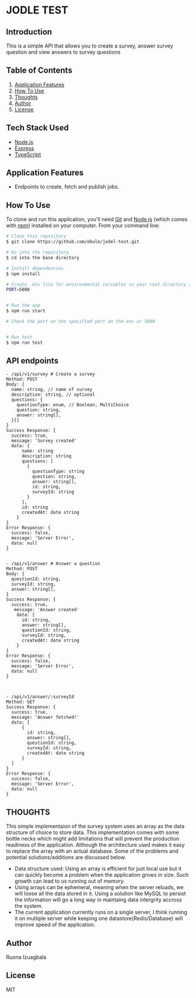 # JODLE TEST

## Introduction

This is a simple API that allows you to create a survey, answer survey question and view answers to survey questions

## Table of Contents

1. <a href="#application-features">Application Features</a>
2. <a href="#how-to-use">How To Use</a>
3. <a href="#thoughts">Thoughts</a>
4. <a href="#author">Author</a>
5. <a href="#license">License</a>

## Tech Stack Used

- [Node.js](https://nodejs.org/)
- [Express](https://expressjs.com/)
- [TypeScript](https://www.typescriptlang.org/)

## Application Features

- Endpoints to create, fetch and publish jobs.

## How To Use

To clone and run this application, you'll need [Git](https://git-scm.com) and [Node.js](https://nodejs.org/en/download/) (which comes with [npm](http://npmjs.com)) installed on your computer. From your command line:

```bash
# Clone this repository
$ git clone https://github.com/obule/jodel-test.git

# Go into the repository
$ cd into the base directory

# Install dependencies
$ npm install

# Create .env file for environmental variables in your root directory and add variable for PORT
PORT=5000


# Run the app
$ npm run start

# Check the port on the specified port on the env or 5000


# Run test
$ npm run test
```

## API endpoints

```
- /api/v1/survey # Create a survey
Method: POST
Body: {
  name: string, // name of survey
  description: string, // optional
  questions: {
    questionType: enum, // Boolean, MultiChoice
    question: string,
    answer: string[],
  }[]
}
Success Response: {
  success: true,
  message: 'Survey created'
  data: {
      name: string
      description: string
      questions: [
        {
          questionType: string
          question: string,
          answer: string[],
          id: string,
          surveyId: string
        }
      ],
      id: string
      createdAt: date string
    }
}
Error Response: {
  success: false,
  message: 'Server Error',
  data: null
}


- /api/v1/answer # Answer a question
Method: POST
Body: {
  questionId: string,
  surveyId: string,
  answer: string[],
}
Success Response: {
  success: true,
   message: 'Answer created'
    data: {
      id: string,
      answer: string[],
      questionId: string,
      surveyId: string,
      createdAt: date string
    }
}
Error Response: {
  success: false,
  message: 'Server Error',
  data: null
}



- /api/v1/answer/:surveyId
Method: GET
Success Response: {
  success: true,
  message: 'Answer fetched!'
  data: [
      {
        id: string,
        answer: string[],
        questionId: string,
        surveyId: string,
        createdAt: date string
      }
  ]
}
Error Response: {
  success: false,
  message: 'Server Error',
  data: null
}
```

## THOUGHTS

This simple implementaion of the survey system uses an array as the data structure of choice to store data. This implementation comes with some bottle necks which might add limitations that will prevent the production readiness of the application. Although the architecture used makes it easy to replace the array with an actual database. Some of the problems and potential solutions/additions are discussed below.

- Data structure used: Using an array is efficient for just local use but it can quickly become a problem when the application grows in size. Such growth can lead to us running out of memory.
- Using arrays can be ephemeral, meaning when the server reloads, we will loose all the data stored in it. Using a solution like MySQL to persist the information will go a long way in maintaing data intergrity accross the system.
- The current application currently runs on a single server, I think running it on multiple server while keeping one datastore(Redis/Database) will improve speed of the application.

## Author

Ruona Izuagbala

## License

MIT
